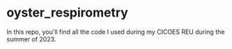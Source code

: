 # oyster_respirometry

In this repo, you'll find all the code I used during my CICOES REU during the summer of 2023.
